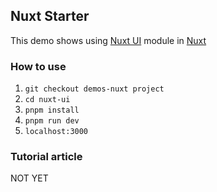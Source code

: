 ## Nuxt Starter
This demo shows using [Nuxt UI](https://ui.nuxt.com/) module in [Nuxt](https://nuxt.com/)

### How to use
1. `git checkout demos-nuxt project`
2. `cd nuxt-ui`
3. `pnpm install`
4. `pnpm run dev` 
5. `localhost:3000` 

### Tutorial article
NOT YET
